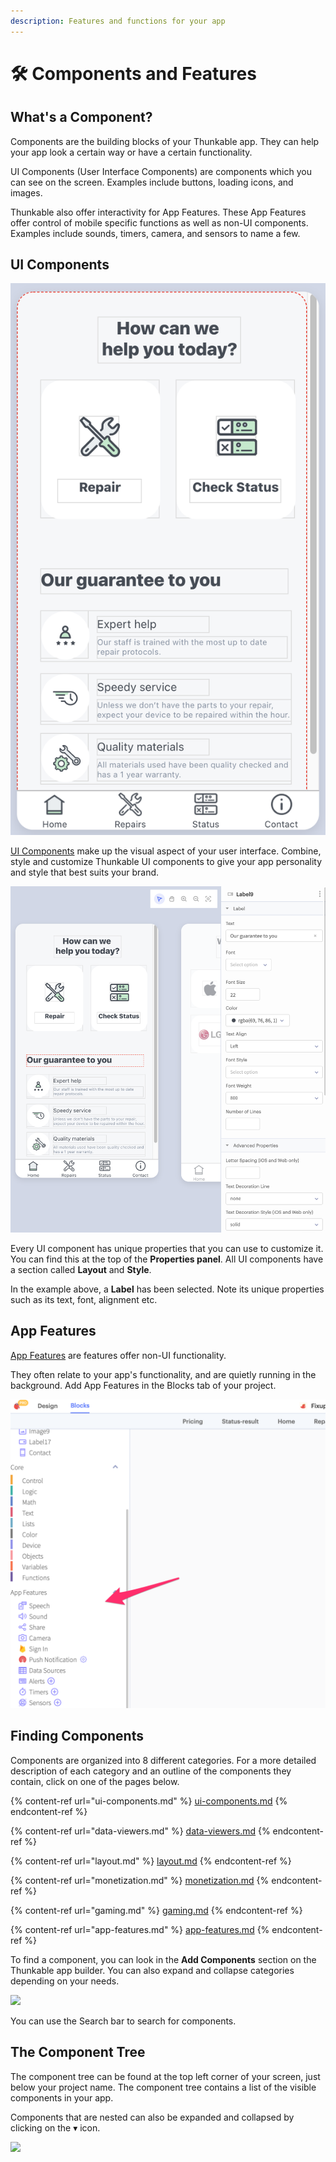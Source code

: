 ```yaml
---
description: Features and functions for your app
---
```


# 🛠️ Components and Features

## What's a Component?

Components are the building blocks of your Thunkable app. They can help your app look a certain way or have a certain functionality.&#x20;

UI Components (User Interface Components) are components which you can see on the screen. Examples include buttons, loading icons, and images.&#x20;

Thunkable also offer interactivity for App Features. These App Features offer control of mobile specific functions as well as non-UI components. Examples include sounds, timers, camera, and sensors to name a few.

## UI Components

![](<.gitbook/assets/image (209).png>)

[UI Components](ui-components.md) make up the visual aspect of your user interface. Combine, style and customize Thunkable UI components to give your app personality and style that best suits your brand.

![](<.gitbook/assets/image (211).png>)

Every UI component has unique properties that you can use to customize it. You can find this at the top of the **Properties panel**. All UI components have a section called **Layout** and **Style**.&#x20;

In the example above, a **Label** has been selected. Note its unique properties such as its text, font, alignment etc.&#x20;

## App Features

[App Features](app-features.md) are features offer non-UI functionality.&#x20;

They often relate to your app's functionality, and are quietly running in the background. Add App Features in the Blocks tab of your project.

![](<.gitbook/assets/thunkable (4).png>)

## Finding Components

Components are organized into 8 different categories. For a more detailed description of each category and an outline of the components they contain, click on one of the pages below.

{% content-ref url="ui-components.md" %}
[ui-components.md](ui-components.md)
{% endcontent-ref %}

{% content-ref url="data-viewers.md" %}
[data-viewers.md](data-viewers.md)
{% endcontent-ref %}

{% content-ref url="layout.md" %}
[layout.md](layout.md)
{% endcontent-ref %}

{% content-ref url="monetization.md" %}
[monetization.md](monetization.md)
{% endcontent-ref %}

{% content-ref url="gaming.md" %}
[gaming.md](gaming.md)
{% endcontent-ref %}

{% content-ref url="app-features.md" %}
[app-features.md](app-features.md)
{% endcontent-ref %}

To find a component, you can look in the **Add Components** section on the Thunkable app builder. You can also expand and collapse categories depending on your needs.

![](.gitbook/assets/screen-shot-2021-04-12-at-7.57.22-am.png)

You can use the Search bar to search for components.

## The Component Tree

The component tree can be found at the top left corner of your screen, just below your project name. The component tree contains a list of the visible components in your app.&#x20;

Components that are nested can also be expanded and collapsed by clicking on the ▾ icon.&#x20;

![](.gitbook/assets/screen-shot-2021-04-12-at-7.31.03-am.png)
